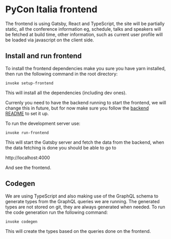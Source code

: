 # PyCon Italia frontend

The frontend is using Gatsby, React and TypeScript, the site will be partially static,
all the conference information eg, schedule, talks and speakers will be fetched
at build time, other information, such as current user profile will be loaded via
javascript on the client side.

## Install and run frontend

To install the frontend dependencies make you sure you have yarn installed, then run the
following command in the root directory:

    invoke setup-frontend

This will install all the dependencies (including dev ones).

Currenly you need to have the backend running to start the frontend, we will change
this in future, but for now make sure you follow the [backend README](../backend/README.md) to set it up.

To run the development server use:

    invoke run-frontend

This will start the Gatsby server and fetch the data from the backend,
when the data fetching is done you should be able to go to

http://localhost:4000

And see the frontend.

## Codegen

We are using TypeScript and also making use of the GraphQL schema to
generate types from the GraphQL queries we are running. The generated types
are not stored on git, they are always generated when needed. To run the
code generation run the following command:

    invoke codegen

This will create the types based on the queries done on the frontend.
